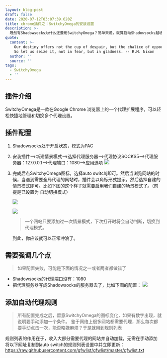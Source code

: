 ```yaml
---
layout: blog-post
draft: false
date: 2020-07-12T03:07:39.620Z
title: chrome插件之：SwitchyOmega的安装设置
description: >-
  既然有Shadowsocks为什么还要用SwitchyOmega？简单来说，就算启动Shadowsocks越墙而出，很多网站在PAC模式下无法打开。我就遇到一种情况，开启Shadowsocks后google.com在老掉牙的ie浏览器能够畅通，在最新版本的Chrome浏览器却无法通行。我借助SwitchyOmega配置一个代理到本地127.0.0.1的场景模式后，在所有浏览器畅通无阻。
quote:
  content: >-
    Our destiny offers not the cup of despair, but the chalice of opportunity.
    So let us seize it, not in fear, but in gladness. -- R.M. Nixon
  author: ''
  source: ''
tags:
  - SwitchyOmega
  - ''
---
```

## 插件介绍

SwitchyOmega是一款在Google Chrome 浏览器上的一个代理扩展程序，可以轻松快捷地管理和切换多个代理设置。

## 插件配置

1. Shadowsocks处于开启状态，模式为PAC
2. 安装插件–>新建情景模式–>选择代理服务器–>代理协议SOCKS5–>代理服务器：127.0.0.1–>代理端口：1080–>应用选项 ![](/img/shadowsocksmainset-1024x348-1.png)
3. 完成后点SwitchyOmega图标，选择auto switchj即可。然后当浏览网站的时候，当遇到需要全局代理的网站时，插件会以角标形式提示，然后选择自建的情景模式即可。比如下图的这个样子就需要启用我们自建的场景模式了。（前提是已设置为 自动切换模式）

      ![](/img/whenneedconfig.png)

      ![](/img/addselfscene.png)

   > 一个网站只要添加过一次情景模式，下次打开时将会自动判断，切换到代理模式。

    到此，你应该就可以正常冲浪了。

## 需要强调几个点

> 如果配置失败，可能是下面的情况之一或者两者都做错了

* Shadowsocks的代理端口没有：1080
* 把代理服务器写成Shadowsocks的服务器去了，比如下图的配置：
  ![](/img/attention.png)

## 添加自动代理规则

> 所有配置完成之后，留意SwitchyOmega的图标变化，如果有数字出现，就说明要手动添加一个条件。
鉴于网络上很多网站都需要代理，那么每次都要手动点击一次，能否略嫌麻烦？于是就用到规则列表

规则列表的作用在于，收入大部分需要代理的网站并自动加载，无需在手动添加
将以下网址复制到auto switch的规则列表设置中并立即更新：
https://raw.githubusercontent.com/gfwlist/gfwlist/master/gfwlist.txt